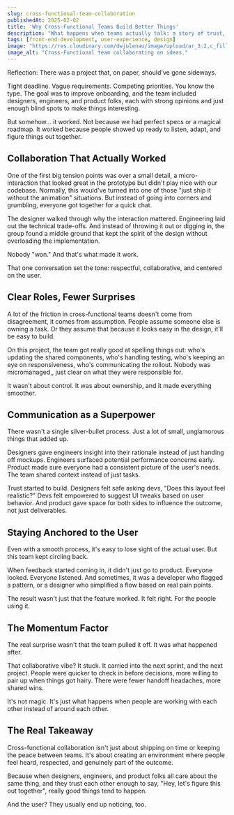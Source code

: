 ```yaml
---
slug: cross-functional-team-collaboration
publishedAt: 2025-02-02
title: 'Why Cross-Functional Teams Build Better Things'
description: "What happens when teams actually talk: a story of trust, shared wins, and a tiny UI detail that nearly derailed a launch."
tags: [front-end-development, user-experience, design]
image: "https://res.cloudinary.com/dwjulenau/image/upload/ar_3:2,c_fill,dpr_auto,f_auto,fl_progressive,q_auto/v1743963713/josh-portfolio/assets_task_01jr6589gne0h9rjapex810m08_img_0.webp"
image_alt: "Cross-Functional team collaborating on ideas."
---
```

Reflection: There was a project that, on paper, should've gone sideways.

Tight deadline. Vague requirements. Competing priorities. You know the type. The goal was to improve onboarding, and the team included designers, engineers, and product folks, each with strong opinions and just enough blind spots to make things interesting.

But somehow… it worked. Not because we had perfect specs or a magical roadmap. It worked because people showed up ready to listen, adapt, and figure things out together.

## Collaboration That Actually Worked
One of the first big tension points was over a small detail, a micro-interaction that looked great in the prototype but didn't play nice with our codebase. Normally, this would've turned into one of those "just ship it without the animation" situations. But instead of going into corners and grumbling, everyone got together for a quick chat.

The designer walked through why the interaction mattered. Engineering laid out the technical trade-offs. And instead of throwing it out or digging in, the group found a middle ground that kept the spirit of the design without overloading the implementation.

Nobody "won." And that's what made it work.

That one conversation set the tone: respectful, collaborative, and centered on the user.

## Clear Roles, Fewer Surprises
A lot of the friction in cross-functional teams doesn't come from disagreement, it comes from assumption. People assume someone else is owning a task. Or they assume that because it looks easy in the design, it'll be easy to build.

On this project, the team got really good at spelling things out: who's updating the shared components, who's handling testing, who's keeping an eye on responsiveness, who's communicating the rollout. Nobody was micromanaged,, just clear on what they were responsible for.

It wasn't about control. It was about ownership, and it made everything smoother.

## Communication as a Superpower
There wasn't a single silver-bullet process. Just a lot of small, unglamorous things that added up.

Designers gave engineers insight into their rationale instead of just handing off mockups. Engineers surfaced potential performance concerns early. Product made sure everyone had a consistent picture of the user's needs. The team shared context instead of just tasks.

Trust started to build. Designers felt safe asking devs, "Does this layout feel realistic?" Devs felt empowered to suggest UI tweaks based on user behavior. And product gave space for both sides to influence the outcome, not just deliverables.

## Staying Anchored to the User
Even with a smooth process, it's easy to lose sight of the actual user. But this team kept circling back.

When feedback started coming in, it didn't just go to product. Everyone looked. Everyone listened. And sometimes, it was a developer who flagged a pattern, or a designer who simplified a flow based on real pain points.

The result wasn't just that the feature worked. It felt right. For the people using it.

## The Momentum Factor
The real surprise wasn't that the team pulled it off. It was what happened after.

That collaborative vibe? It stuck. It carried into the next sprint, and the next project. People were quicker to check in before decisions, more willing to pair up when things got hairy. There were fewer handoff headaches, more shared wins.

It's not magic. It's just what happens when people are working with each other instead of around each other.

## The Real Takeaway
Cross-functional collaboration isn't just about shipping on time or keeping the peace between teams. It's about creating an environment where people feel heard, respected, and genuinely part of the outcome.

Because when designers, engineers, and product folks all care about the same thing, and they trust each other enough to say, "Hey, let's figure this out together", really good things tend to happen.

And the user? They usually end up noticing, too.
